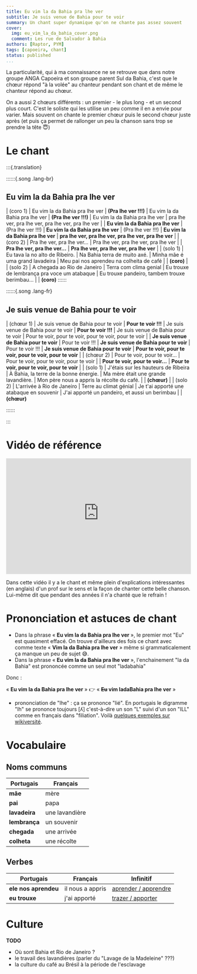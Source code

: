 ```yaml
---
title: Eu vim la da Bahia pra lhe ver
subtitle: Je suis venue de Bahia pour te voir
summary: Un chant super dynamique qu'on ne chante pas assez souvent
cover:
  img: eu_vim_la_da_bahia_cover.png
  comment: Les rue de Salvador à Bahia
authors: [Raptor, PYM]
tags: [capoeira, chant]
status: published
...
```


La particularité, qui à ma connaissance ne se retrouve que dans notre groupe ANGA Capoeira et son groupe parent Sul da Bahia, c'est que le chœur répond "à la volée" au chanteur pendant son chant et de même le chanteur répond au chœur.

On a aussi 2 chœurs différents : un premier - le plus long - et un second plus court. C'est le soliste qui les utilise un peu comme il en a envie pour varier. Mais souvent on chante le premier chœur puis le second chœur juste après (et puis ça permet de rallonger un peu la chanson sans trop se prendre la tête 😇)

# Le chant

:::{.translation}

::::::{.song .lang-br}

## Eu vim la da Bahia pra lhe ver&nbsp;&nbsp;&nbsp;&nbsp;&nbsp;&nbsp;

| (coro 1)
| Eu vim la da Bahia pra lhe ver
| **(Pra lhe ver !!!)**
| Eu vim la da Bahia pra lhe ver
| **(Pra lhe ver !!!)**
| Eu vim la da Bahia pra lhe ver
| pra lhe ver, pra lhe ver, pra lhe ver, pra lhe ver
|
| **Eu vim la da Bahia pra lhe ver**
| (Pra lhe ver !!!)
| **Eu vim la da Bahia pra lhe ver**
| (Pra lhe ver !!!)
| **Eu vim la da Bahia pra lhe ver**
| **pra lhe ver, pra lhe ver, pra lhe ver, pra lhe ver**
|
| (coro 2)
| Pra lhe ver, pra lhe ver…
| Pra lhe ver, pra lhe ver, pra lhe ver
|
| **Pra lhe ver, pra lhe ver…**
| **Pra lhe ver, pra lhe ver, pra lhe ver**
|
| (solo 1)
| Eu tava la no alto de Ribeiro.
| Na Bahia terra de muito axé.
| Minha mãe é uma grand lavadeira
| Meu pai nos aprendeu na colheita de café
|
| **(coro)**
|
| (solo 2)
| A chegada ao Rio de Janeiro
| Terra com clima genial
| Eu trouxe de lembrança pra voce um atabaque
| Eu trouxe pandeiro, tambem trouxe berimbau...
|
| **(coro)**
::::::

::::::{.song .lang-fr}

## Je suis venue de Bahia pour te voir

| (chœur 1)
| Je suis venue de Bahia pour te voir
| **Pour te voir !!!**
| Je suis venue de Bahia pour te voir
| **Pour te voir !!!**
| Je suis venue de Bahia pour te voir
| Pour te voir, pour te voir, pour te voir, pour te voir
|
| **Je suis venue de Bahia pour te voir**
| Pour te voir !!!
| **Je suis venue de Bahia pour te voir**
| Pour te voir !!!
| **Je suis venue de Bahia pour te voir**
| **Pour te voir, pour te voir, pour te voir, pour te voir**
|
| (chœur 2)
| Pour te voir, pour te voir…
| Pour te voir, pour te voir, pour te voir
|
| **Pour te voir, pour te voir…**
| **Pour te voir, pour te voir, pour te voir**
|
| (solo 1)
| J'étais sur les hauteurs de Ribeira
| À Bahia, la terre de la bonne énergie.
| Ma mère était une grande lavandière.
| Mon père nous a appris la récolte du café.
|
| **(chœur)**
|
| (solo 2)
| L'arrivée à Rio de Janeiro
| Terre au climat génial
| Je t'ai apporté une atabaque en souvenir
| J'ai apporté un pandeiro, et aussi un berimbau
|
| **(chœur)**

::::::

:::

# Vidéo de référence

<iframe width="100%" height="315" src="https://www.youtube-nocookie.com/embed/zRgXUKWqcuI" title="YouTube video player" frameborder="0" allow="accelerometer; autoplay; clipboard-write; encrypted-media; gyroscope; picture-in-picture" allowfullscreen></iframe>

Dans cette vidéo il y a le chant et même plein d'explications intéressantes (en anglais) d'un prof sur le sens et la façon de chanter cette belle chanson. Lui-même dit que pendant des années il n'a chanté que le refrain !

# Prononciation et astuces de chant

- Dans la phrase « __Eu vim la da Bahia pra lhe ver__ », le premier mot "Eu" est quasiment effacé. On trouve d'ailleurs des fois ce chant avec comme texte « __Vim la da Bahia pra lhe ver__ » même si grammaticalement ça manque un peu de sujet 😅.
- Dans la phrase « __Eu vim la da Bahia pra lhe ver__ », l'enchainement "la da Bahia" est prononcée comme un seul mot "ladabahia"

Donc :

« __Eu vim la da Bahia pra lhe ver__ » 👉 « __~~Eu~~ vim ladaBahia pra lhe ver__ »

- prononciation de "lhe" : ça se prononce "lié". En portugais le digramme "lh" se prononce toujours \[ʎ\] c'est-à-dire un son "L" suivi d'un son "ILL" comme en français dans "filiation". Voilà [quelques exemples sur wikiversité](https://fr.wikiversity.org/wiki/Portugais/Phon%C3%A9tique/Digramme#LH).

# Vocabulaire

## Noms communs

| Portugais     | Français       |
| ------------- | -------------- |
| **mãe**       | mère           |
| **pai**       | papa           |
| **lavadeira** | une lavandière |
| **lembrança** | un souvenir    |
| **chegada**   | une arrivée    |
| **colheta**   | une récolte    |

## Verbes

| Portugais            | Français         | Infinitif                        |
| -------------------- | ---------------- | -------------------------------- |
| **ele nos aprendeu** | il nous a appris | [aprender / apprendre][aprender] |
| **eu trouxe**        | j'ai apporté     | [trazer / apporter][trazer]      |

[aprender]: https://la-conjugaison.nouvelobs.com/portugais/verbe/aprender.php
[trazer]: https://la-conjugaison.nouvelobs.com/portugais/verbe/trazer.php

# Culture

**TODO**

- Où sont Bahia et Rio de Janeiro ?
- le travail des lavandières (parler du "Lavage de la Madeleine" ???)
- la culture du café au Brésil à la période de l'esclavage
